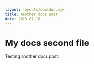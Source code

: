 ```yaml
---
layout: layouts/docsdoc.njk
title: Another docs post
date: 2023-07-10
---
```


# My docs second file

Testing another docs post.